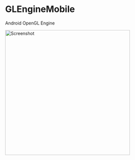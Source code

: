 # GLEngineMobile
Android OpenGL Engine

<img src="https://raw.github.com/petrj/GLEngineMobile/master/Graphics/Screenshot.png" width="400" alt="Screenshot"/>